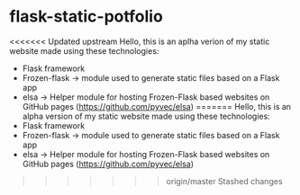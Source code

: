 # flask-static-potfolio
<<<<<<< Updated upstream
Hello, this is an aplha verion of my static website made using these technologies:
- Flask framework
- Frozen-flask -> module used to generate static files based on a Flask app
- elsa -> Helper module for hosting Frozen-Flask based websites on GitHub pages (https://github.com/pyvec/elsa)
=======
Hello, this is an alpha version of my static website made using these technologies:
- Flask framework
- Frozen-flask -> module used to generate static files based on a Flask app
- elsa -> Helper module for hosting Frozen-Flask based websites on GitHub pages (https://github.com/pyvec/elsa)
>>>>>>> origin/master
>>>>>>> Stashed changes
